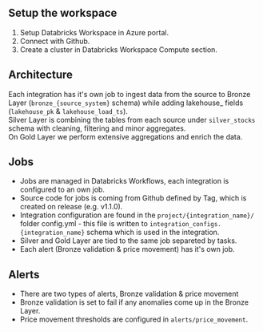 ## Setup the workspace
1. Setup Databricks Workspace in Azure portal.
2. Connect with Github.
3. Create a cluster in Databricks Workspace Compute section.

## Architecture
Each integration has it's own job to ingest data from the source to Bronze Layer (`bronze_{source_system}` schema) while adding lakehouse_ fields (`lakehouse_pk` & `lakehouse_load_ts`).\
Silver Layer is combining the tables from each source under `silver_stocks` schema with cleaning, filtering and minor aggregates.\
On Gold Layer we perform extensive aggregations and enrich the data.

## Jobs
- Jobs are managed in Databricks Workflows, each integration is configured to an own job.
- Source code for jobs is coming from Github defined by Tag, which is created on release (e.g. v1.1.0). 
- Integration configuration are found in the `project/{integration_name}/` folder config.yml - this file is written to `integration_configs.{integration_name}` schema which is used in the integration.
- Silver and Gold Layer are tied to the same job separeted by tasks.
- Each alert (Bronze validation & price movement) has it's own job.

## Alerts
- There are two types of alerts, Bronze validation & price movement
- Bronze validation is set to fail if any anomalies come up in the Bronze Layer.
- Price movement thresholds are configured in `alerts/price_movement`.